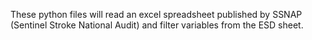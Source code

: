 These python files will read an excel spreadsheet published by SSNAP (Sentinel Stroke National Audit) and filter variables from the ESD sheet.
